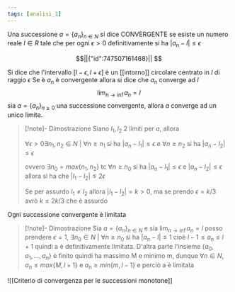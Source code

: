 ```yaml
---
tags: [analisi_1]
---
```

Una successione $a=\{a_n\}_{n\in N}$ si dice CONVERGENTE se esiste un numero reale $l\in R$ tale che per ogni $\epsilon \gt 0$ definitivamente si ha $|a_n - l | \le \epsilon$ 
```math
||{"id":747507161468}||


```
Si dice che l'intervallo $[l-\epsilon,l+\epsilon]$ è un [[intorno]] circolare centrato in $l$ di raggio $\epsilon$
Se è $a_n$ è convergente allora si dice che $a_n$ converge ad $l$ 
$$
	\lim_{n\to \inf} a_n = l
$$ 
sia $a=\{a_n\}_{n\ge 0}$ una successione convergente, allora $a$ converge ad un unico limite.

>[!note]- Dimostrazione
>Siano $l_1,l_2$ 2 limiti per $a$, allora 
>
>$\forall\epsilon\gt0 \exists n_1,n_2\in N \text{ | } \forall n\ge n_1$ si ha $|a_n - l_1|\le \epsilon$ e $\forall n\ge n_2$ si ha $|a_n - l_2|\le \epsilon$
>
>ovvero $\exists n_0 = max\{n_1,n_2\}$ tc $\forall n\ge n_0$ si ha $|a_n - l_1|\le \epsilon$ e $|a_n - l_2|\le \epsilon$ allora si ha che $|l_1-l_2| \le 2\epsilon$
>
>Se per assurdo $l_1\not=l_2$ allora $|l_1-l_2|=k\gt 0$, ma se prendo $\epsilon = k/3$ avrò $k\le {2k}/3$ che è assurdo 

Ogni successione convergente è limitata

>[!note]- Dimostrazione
Sia $a=\{a_n\}_{n\in N}$ e sia $\lim_{n\to \inf} a_n = l$ posso prendere $\epsilon=1$, $\exists n_0\in N\text{ | } \forall n\ge n_0$ si ha $|a_n-l| \le 1$ cioè $l-1\le a_n\le l+1$ quindi a è definitivamente limitata.
D'altra parte l'insieme $\{a_0,a_1,...,a_n\}$ è finito quindi ha massimo M e minimo m, dunque $\forall n\in N, a_n \le max\{M,l+1\} \text{ e } a_n \ge min\{m,l-1\}$ e perciò a è limitata

 ![[Criterio di convergenza per le successioni monotone]]